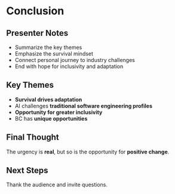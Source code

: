 # Conclusion

## Presenter Notes
- Summarize the key themes
- Emphasize the survival mindset
- Connect personal journey to industry challenges
- End with hope for inclusivity and adaptation

## Key Themes
- **Survival drives adaptation**
- AI challenges **traditional software engineering profiles**
- **Opportunity for greater inclusivity**
- BC has **unique opportunities**

## Final Thought
The urgency is **real**, but so is the opportunity for **positive change**.

## Next Steps
Thank the audience and invite questions. 